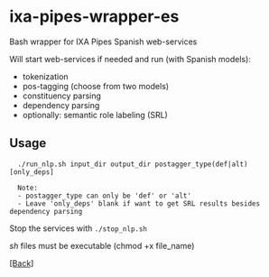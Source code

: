 # ixa-pipes-wrapper-es
Bash wrapper for IXA Pipes Spanish web-services

Will start web-services if needed and run (with Spanish models):

- tokenization 
- pos-tagging (choose from two models)
- constituency parsing
- dependency parsing
- optionally: semantic role labeling (SRL)

## Usage

```
  ./run_nlp.sh input_dir output_dir postagger_type(def|alt) [only_deps]
  
  Note:
  - postagger_type can only be 'def' or 'alt'
  - Leave 'only_deps' blank if want to get SRL results besides dependency parsing
```

Stop the services with `./stop_nlp.sh`

_sh_ files must be executable (chmod +x file_name)


[[Back]](http://github.com/pruizf/corpuswk)
